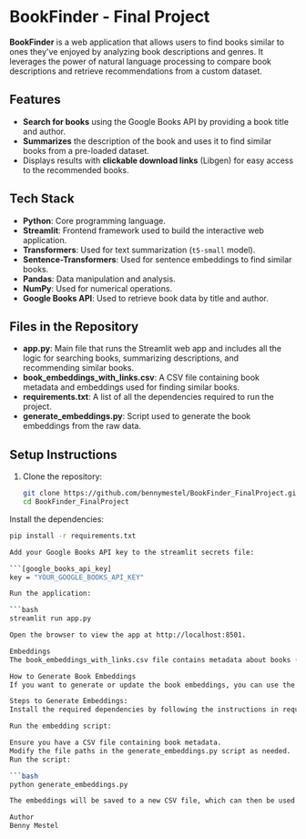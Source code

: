 # BookFinder - Final Project

**BookFinder** is a web application that allows users to find books similar to ones they've enjoyed by analyzing book descriptions and genres. It leverages the power of natural language processing to compare book descriptions and retrieve recommendations from a custom dataset.

## Features

- **Search for books** using the Google Books API by providing a book title and author.
- **Summarizes** the description of the book and uses it to find similar books from a pre-loaded dataset.
- Displays results with **clickable download links** (Libgen) for easy access to the recommended books.

## Tech Stack

- **Python**: Core programming language.
- **Streamlit**: Frontend framework used to build the interactive web application.
- **Transformers**: Used for text summarization (`t5-small` model).
- **Sentence-Transformers**: Used for sentence embeddings to find similar books.
- **Pandas**: Data manipulation and analysis.
- **NumPy**: Used for numerical operations.
- **Google Books API**: Used to retrieve book data by title and author.

## Files in the Repository

- **app.py**: Main file that runs the Streamlit web app and includes all the logic for searching books, summarizing descriptions, and recommending similar books.
- **book_embeddings_with_links.csv**: A CSV file containing book metadata and embeddings used for finding similar books.
- **requirements.txt**: A list of all the dependencies required to run the project.
- **generate_embeddings.py**: Script used to generate the book embeddings from the raw data.

## Setup Instructions

1. Clone the repository:
   ```bash
   git clone https://github.com/bennymestel/BookFinder_FinalProject.git
   cd BookFinder_FinalProject

Install the dependencies:

   ```bash
   pip install -r requirements.txt

Add your Google Books API key to the streamlit secrets file:

   ```[google_books_api_key]
   key = "YOUR_GOOGLE_BOOKS_API_KEY"

Run the application:

   ```bash
   streamlit run app.py

Open the browser to view the app at http://localhost:8501.

Embeddings
The book_embeddings_with_links.csv file contains metadata about books (title, author, description, and download links) along with precomputed embeddings for each book description. These embeddings were generated using the SentenceTransformer model (all-MiniLM-L6-v2).

How to Generate Book Embeddings
If you want to generate or update the book embeddings, you can use the script generate_embeddings.py provided in this repository. The script processes a CSV file containing book metadata (title, author, description, and genre), creates embeddings using the Sentence-Transformers library, and saves the updated data with embeddings in a new CSV file.

Steps to Generate Embeddings:
Install the required dependencies by following the instructions in requirements.txt.

Run the embedding script:

Ensure you have a CSV file containing book metadata.
Modify the file paths in the generate_embeddings.py script as needed.
Run the script:

   ```bash
   python generate_embeddings.py

The embeddings will be saved to a new CSV file, which can then be used in the main application.

Author
Benny Mestel
